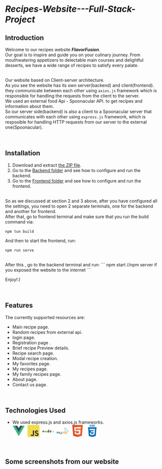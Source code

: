# ***Recipes-Website---Full-Stack-Project***


## Introduction
Welcome to our recipes website ***FlavorFusion***. <br>
Our goal is to inspire and guide you on your culinary journey. From mouthwatering appetizers to delectable main courses and delightful desserts, we have a wide range of recipes to satisfy every palate.<br><br>

Our website based on Client-server architecture.<br>
As you see the website has its own server(backend) and client(frontend). they communicate between each other using `axios.js` framework which is responsible for handling the requests from the client to the server.<br>
We used an external food Api - Spoonacular API. to get recipes and information about them.<br>
So our server side(backend) is also a client to a Spoonacular server that communicates with each other using `express.js` framework, which is resposible for handling HTTP requests from our server to the external one(Spoonacular).<br><br><br>



## Installation
1. Download and extract [the ZIP file](https://github.com/eliyaballout/Recipes-Website---Full-Stack-Project/archive/refs/heads/main.zip).
2. Go to the [Backend folder](https://github.com/eliyaballout/Recipes-Website---Full-Stack-Project/tree/main/Backend) and see how to configure and run the backend.
3. Go to the [Frontend folder](https://github.com/eliyaballout/Recipes-Website---Full-Stack-Project/tree/main/Frontend) and see how to configure and run the frontend.
<br><br>

So as we discussed at section 2 and 3 above, after you have configured all the settings, you need to open 2 separate terminals, one for the backend and another for frontend.<br>
After that, go to frontend terminal and make sure that you run the build command via:
```
npm tun build
```

And then to start the frontend, run:
```
npm run serve
```
<br>
After this , go to the backend terminal and run:
```
npm start
//npm server  if you exposed the website to the internet
```

Enjoy!:)
<br><br><br>



## Features

The currently supported resources are:

* Main recipe page.
* Random recipes from external api.
* login page.
* Registration page .
* Brief recipe Preview details.
* Recipe search page.
* Modal recipe creation.
* My favorites page.
* My recipes page.
* My family recipes page.
* About page.
* Contact us page.
<br><br><br>



## Technologies Used
* We used express.js and axios,js frameworks.<br>
<img src="https://github.com/devicons/devicon/blob/master/icons/vuejs/vuejs-original.svg" title="Vuejs" alt="Vuejs" width="40" height="40"/>&nbsp;
<img src="https://github.com/devicons/devicon/blob/master/icons/javascript/javascript-original.svg" title="JavaScript" alt="JavaScript" width="40" height="40"/>&nbsp;
<img src="https://github.com/devicons/devicon/blob/master/icons/nodejs/nodejs-original-wordmark.svg" title="NodeJS" alt="NodeJS" width="40" height="40"/>&nbsp;
<img src="https://github.com/devicons/devicon/blob/master/icons/mysql/mysql-original-wordmark.svg" title="MySQL"  alt="MySQL" width="40" height="40"/>&nbsp;
<img src="https://github.com/devicons/devicon/blob/master/icons/html5/html5-original.svg" title="HTML5" alt="HTML" width="40" height="40"/>&nbsp;
<img src="https://github.com/devicons/devicon/blob/master/icons/css3/css3-plain-wordmark.svg" title="CSS3" alt="CSS" width="40" height="40"/>&nbsp;
<br><br><br>



## Some screenshots from our website

